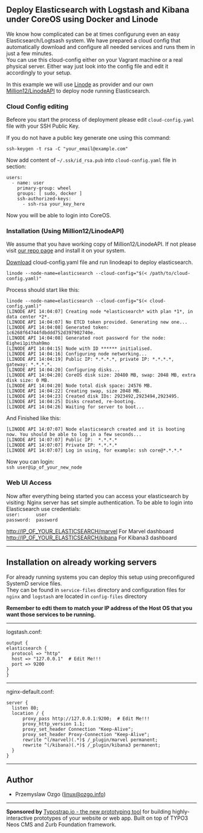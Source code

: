 ## Deploy Elasticsearch with Logstash and Kibana under CoreOS using Docker and Linode

We know how complicated can be at times configurung even an easy Elasticsearch/Logtsash system. We have prepared a cloud config that automatically download and configure all needed services and runs them in just a few minutes.  
You can use this cloud-config either on your Vagrant machine or a real physical server. Either way just look into the config file and edit it accordingly to your setup.

In this example we will use [Linode](https://www.linode.com/) as provider and our own [Million12/LinodeAPI﻿](https://github.com/million12/linodeapi) to deploy node running Elasticsearch.
   
### Cloud Config editing
Befeore you start the process of deployment please edit `cloud-config.yaml` file with your SSH Public Key. 

If you do not have a public key generate one using this command:  

`ssh-keygen -t rsa -C "your_email@example.com"`  

Now add content of `~/.ssk/id_rsa.pub` into `cloud-config.yaml` file in section:  

```  
users:
  - name: user
    primary-group: wheel
    groups: [ sudo, docker ]
    ssh-authorized-keys:
      - ssh-rsa your_key_here
```
Now you will be able to login into CoreOS.

### Installation (Using Million12/LinodeAPI)
We assume that you have working copy of Million12/LinodeAPI. If not please visit [our repo page](https://github.com/million12/linodeapi) and install it on your system. 

[Download](https://github.com/pozgo/ELK-CoreOS-Docker/blob/master/cloud-config.yaml) cloud-config.yaml file and run linodeapi to deploy elasticsearch. 
 
`linode --node-name=elasticsearch --cloud-config="$(< /path/to/cloud-config.yaml)"`

Process should start like this:  

``` 
linode --node-name=elasticsearch --cloud-config="$(< cloud-config.yaml)"
[LINODE API 14:04:07] Creating node *elasticsearch* with plan *1*, in data center *2*.
[LINODE API 14:04:07] No ETCD token provided. Generating new one...
[LINODE API 14:04:08] Generated token: 1c6268f64744fdbddd752d397902740e.
[LINODE API 14:04:08] Generated root password for the node: Eighei1pithah9mo
[LINODE API 14:04:15] Node with ID ****** initialised.
[LINODE API 14:04:16] Configuring node networking...
[LINODE API 14:04:19] Public IP: *.*.*.*, private IP: *.*.*.*, gateway: *.*.*.*.
[LINODE API 14:04:20] Configuring disks...
[LINODE API 14:04:20] CoreOS disk size: 20480 MB, swap: 2048 MB, extra disk size: 0 MB.
[LINODE API 14:04:20] Node total disk space: 24576 MB.
[LINODE API 14:04:22] Creating swap, size 2048 MB.
[LINODE API 14:04:23] Created disk IDs: 2923492,2923494,2923495.
[LINODE API 14:04:25] Disks created, re-booting.
[LINODE API 14:04:26] Waiting for server to boot...
```
And Finished like this:

```
[LINODE API 14:07:07] Node elasticsearch created and it is booting now. You should be able to log in a few seconds...
[LINODE API 14:07:07] Public IP:  *.*.*.*
[LINODE API 14:07:07] Private IP: *.*.*.*
[LINODE API 14:07:07] Log in using, for example: ssh core@*.*.*.*
```
Now you can login:  
`ssh user@ip_of_your_new_node`

### Web UI Access
Now after everything being started you can access your elasticsearch by visiting:
Nginx server has set simple authentication. To be able to login into Elasticsearch use credentials:  
`user:		user`  
`password:	password` 


[http://IP_OF_YOUR_ELASTICSEARCH/marvel]() For Marvel dashboard  
[http://IP_OF_YOUR_ELASTICSEARCH/kibana]() For Kibana3 dashboard 

---

## Installation on already working servers
For already running systems you can deploy this setup using preconfigured SystemD service files.  
They can be found in `service-files` directory and configuration files for `nginx` and `logstash` are located in `config-files` directory 

**Remember to edti them to match your IP address of the Host OS that you want those services to be running.**

---
logstash.conf: 

```
output {
elasticsearch {
  protocol => "http"
  host => "127.0.0.1"  # Edit Me!!!
  port => 9200
}
}
```
---
nginx-default.conf:  
 
```
server {
  listen 80;
  location / {
      proxy_pass http://127.0.0.1:9200;  # Edit Me!!!
      proxy_http_version 1.1;
      proxy_set_header Connection "Keep-Alive";
      proxy_set_header Proxy-Connection "Keep-Alive";
      rewrite ^(/marvel)(.*)$ /_plugin/marvel permanent;
      rewrite ^(/kibana)(.*)$ /_plugin/kibana3 permanent;
  }
}
```
 ---
## Author

* Przemyslaw Ozgo (<linux@ozgo.info>)

---

**Sponsored by** [Typostrap.io - the new prototyping tool](http://typostrap.io/) for building highly-interactive prototypes of your website or web app. Built on top of TYPO3 Neos CMS and Zurb Foundation framework.

 


 

